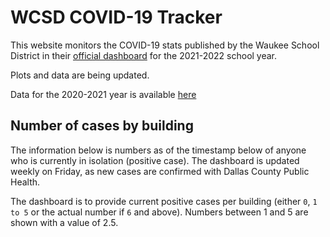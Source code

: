 # WCSD COVID-19 Tracker

This website monitors the COVID-19 stats published by the Waukee School District in their [official dashboard](https://waukeeschools.org/rtl/covid-19-information-for-families/)
for the 2021-2022 school year.

Plots and data are being updated.

Data for the 2020-2021 year is available [here](year2020.html)


## Number of cases by building

The information below is numbers as of the timestamp below of anyone who is currently in isolation (positive case).
The dashboard is updated weekly on Friday, as new cases are confirmed with Dallas County Public Health.

The dashboard is to provide current positive cases per building (either `0`, `1 to 5` or the actual number if `6` and above).
Numbers between 1 and 5 are shown with a value of 2.5.

<div id="data-buildings2021"></div>



<script src="https://cdn.jsdelivr.net/npm/vega@5.12.1"></script>
<script src="https://cdn.jsdelivr.net/npm/vega-lite@4.13.1"></script>
<script src="https://cdn.jsdelivr.net/npm/vega-embed@6.8.0"></script>
<script src="plots.js"></script>

<script type="text/javascript">
  load_plot("data-buildings2021");
</script>
